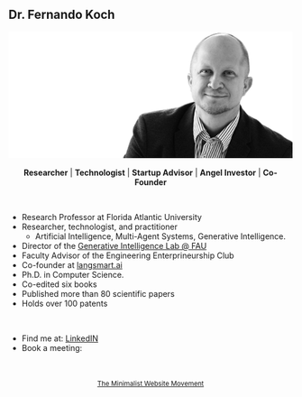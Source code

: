 

<h2>Dr. Fernando Koch</h2>

![fkoch](./images/fkoch-banner.png)

<center>
<b>Researcher</b> | <b>Technologist</b> | <b>Startup Advisor</b> | <b>Angel Investor</b> | <b>Co-Founder</b>
</center>

<p><br/></p>

* Research Professor at Florida Atlantic University
* Researcher, technologist, and practitioner 
    * Artificial Intelligence, Multi-Agent Systems, Generative Intelligence.
* Director of the [Generative Intelligence Lab @ FAU]()
* Faculty Advisor of the Engineering Enterprineurship Club
* Co-founder at [langsmart.ai](langsmart.ai)
* Ph.D. in Computer Science.
* Co-edited six books
* Published more than 80 scientific papers
* Holds over 100 patents


<p><br></p>

* Find me at: [LinkedIN](https://www.linkedin.com/in/fkoch/)
* Book a meeting: 


<p><br></p>
<center><small>
<a href="http://mini.org">The Minimalist Website Movement</a>
</small></center>
